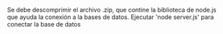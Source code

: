 Se debe descomprimir el archivo .zip, que contine la biblioteca de node.js que ayuda la conexión a la bases de datos.
Ejecutar 'node server.js'  para conectar la base de datos 
